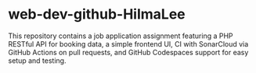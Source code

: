# web-dev-github-HilmaLee
This repository contains a job application assignment featuring a PHP RESTful API for booking data, a simple frontend UI, CI with SonarCloud via GitHub Actions on pull requests, and GitHub Codespaces support for easy setup and testing.
